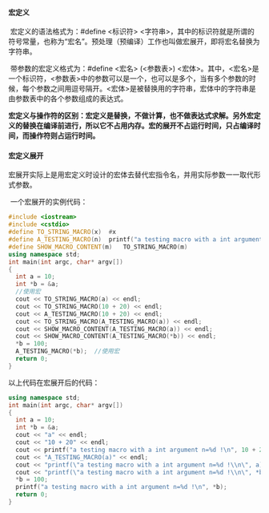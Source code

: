 #### 宏定义

​	宏定义的语法格式为：#define <标识符> <字符串>，其中的标识符就是所谓的符号常量，也称为“宏名”。预处理（预编译）工作也叫做宏展开，即将宏名替换为字符串。

​	带参数的宏定义格式为：#define <宏名> (<参数表>) <宏体>。其中，<宏名>是一个标识符，<参数表>中的参数可以是一个，也可以是多个，当有多个参数的时候，每个参数之间用逗号隔开。<宏体>是被替换用的字符串，宏体中的字符串是由参数表中的各个参数组成的表达式。

​	**宏定义与操作符的区别：宏定义是替换，不做计算，也不做表达式求解。另外宏定义的替换在编译前进行，所以它不占用内存。宏的展开不占运行时间，只占编译时间，而操作符则占运行时间。**



#### 宏定义展开

​	宏展开实际上是用宏定义时设计的宏体去替代宏指令名，并用实际参数一一取代形式参数。

​	一个宏展开的实例代码：

```c++
#include <iostream>
#include <cstdio>
#define TO_STRING_MACRO(x)	#x
#define A_TESTING_MACRO(n)	printf("a testing macro with a int argument n=%d !\n", n)
#define SHOW_MACRO_CONTENT(m)	TO_STRING_MACRO(m)
using namespace std;
int main(int argc, char* argv[])
{
  int a = 10;
  int *b = &a;
  //使用宏
  cout << TO_STRING_MACRO(a) << endl;
  cout << TO_STRING_MACRO(10 + 20) << endl;
  cout << A_TESTING_MACRO(10 + 20) << endl;
  cout << TO_STRING_MACRO(A_TESTING_MACRO(a)) << endl;
  cout << SHOW_MACRO_CONTENT(A_TESTING_MACRO(a)) << endl;
  cout << SHOW_MACRO_CONTENT(A_TESTING_MACRO(*b)) << endl;
  *b = 100;
  A_TESTING_MACRO(*b);	//使用宏
  return 0;
}
```

以上代码在宏展开后的代码：

```c++
using namespace std;
int main(int argc, char* argv[])
{
  int a = 10;
  int *b = &a;
  cout << "a" << endl;
  cout << "10 + 20" << endl;
  cout << printf("a testing macro with a int argument n=%d !\n", 10 + 20) << endl;
  cout << "A_TESTING_MACRO(a)" << endl;
  cout << "printf(\"a testing macro with a int argument n=%d !\\n\", a)"  << endl;
  cout << "printf(\"a testing macro with a int argument n=%d !\\n\", *b)"  << endl;
  *b = 100;
  printf("a testing macro with a int argument n=%d !\n", *b);
  return 0;
}
```

